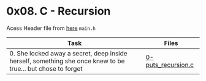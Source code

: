 # 0x08. C - Recursion

Acess Header file from [here](./maih.h) `main.h`

|Task|Files|
|----|-----|
|0. She locked away a secret, deep inside herself, something she once knew to be true... but chose to forget|[0-puts_recursion.c](./0-puts_recursion.c)|

